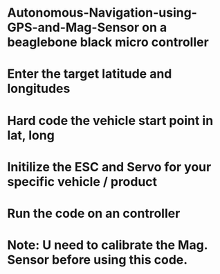 # Autonomous-Navigation-using-GPS-and-Mag-Sensor on a beaglebone black micro controller
# Enter the target latitude and longitudes
# Hard code the vehicle start point in lat, long
# Initilize the ESC and Servo for your specific vehicle / product
# Run the code on an controller
# Note: U need to calibrate the Mag. Sensor before using this code.
